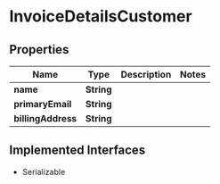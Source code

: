 

# InvoiceDetailsCustomer


## Properties

| Name | Type | Description | Notes |
|------------ | ------------- | ------------- | -------------|
|**name** | **String** |  |  |
|**primaryEmail** | **String** |  |  |
|**billingAddress** | **String** |  |  |


## Implemented Interfaces

* Serializable


